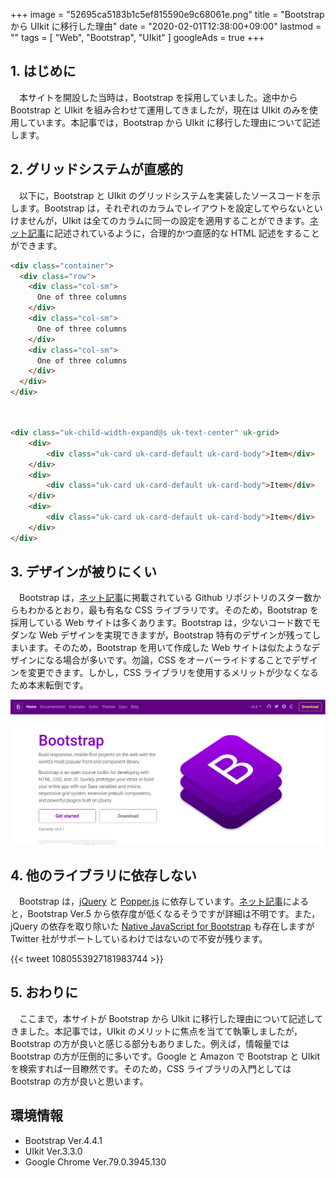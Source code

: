 +++
image = "52695ca5183b1c5ef815590e9c68061e.png"
title = "Bootstrap から UIkit に移行した理由"
date = "2020-02-01T12:38:00+09:00"
lastmod = ""
tags = [ "Web", "Bootstrap", "UIkit" ]
googleAds = true
+++

## 1. はじめに

　本サイトを開設した当時は，Bootstrap を採用していました。途中から Bootstrap と UIkit を組み合わせて運用してきましたが，現在は UIkit のみを使用しています。本記事では，Bootstrap から UIkit に移行した理由について記述します。

## 2. グリッドシステムが直感的

　以下に，Bootstrap と UIkit のグリッドシステムを実装したソースコードを示します。Bootstrap は，それぞれのカラムでレイアウトを設定してやらないといけませんが，UIkit は全てのカラムに同一の設定を適用することができます。[ネット記事](https://www.ivysoho.net/article.php/uikit-fan-7)に記述されているように，合理的かつ直感的な HTML 記述をすることができます。

```HTML
<div class="container">
  <div class="row">
    <div class="col-sm">
      One of three columns
    </div>
    <div class="col-sm">
      One of three columns
    </div>
    <div class="col-sm">
      One of three columns
    </div>
  </div>
</div>
````
　
```HTML
<div class="uk-child-width-expand@s uk-text-center" uk-grid>
    <div>
        <div class="uk-card uk-card-default uk-card-body">Item</div>
    </div>
    <div>
        <div class="uk-card uk-card-default uk-card-body">Item</div>
    </div>
    <div>
        <div class="uk-card uk-card-default uk-card-body">Item</div>
    </div>
</div>
```

## 3. デザインが被りにくい

　Bootstrap は，[ネット記事](http://www.site-convert.com/archives/1093)に掲載されている Github リポジトリのスター数からもわかるとおり，最も有名な CSS ライブラリです。そのため，Bootstrap を採用している Web サイトは多くあります。Bootstrap は，少ないコード数でモダンな Web デザインを実現できますが，Bootstrap 特有のデザインが残ってしまいます。そのため，Bootstrap を用いて作成した Web サイトは似たようなデザインになる場合が多いです。勿論，CSS をオーバーライドすることでデザインを変更できます。しかし，CSS ライブラリを使用するメリットが少なくなるため本末転倒です。

![](c9e7f9b2fcde74f7d18c17930945678d.png)

## 4. 他のライブラリに依存しない

　Bootstrap は，[jQuery](https://jquery.com/) と [Popper.js](https://popper.js.org/) に依存しています。[ネット記事](http://kannagi35.com/blog/bootstrap-5-removes-jquery-and-ie)によると，Bootstrap Ver.5 から依存度が低くなるそうですが詳細は不明です。また，jQuery の依存を取り除いた [Native JavaScript for Bootstrap](https://thednp.github.io/bootstrap.native/) も存在しますが Twitter 社がサポートしているわけではないので不安が残ります。

{{< tweet 1080553927181983744 >}}

## 5. おわりに

　ここまで，本サイトが Bootstrap から UIkit に移行した理由について記述してきました。本記事では，UIkit のメリットに焦点を当てて執筆しましたが，Bootstrap の方が良いと感じる部分もありました。例えば，情報量では Bootstrap の方が圧倒的に多いです。Google と Amazon で Bootstrap と UIkit を検索すれば一目瞭然です。そのため，CSS ライブラリの入門としては Bootstrap の方が良いと思います。

## 環境情報

* Bootstrap Ver.4.4.1
* UIkit Ver.3.3.0
* Google Chrome Ver.79.0.3945.130